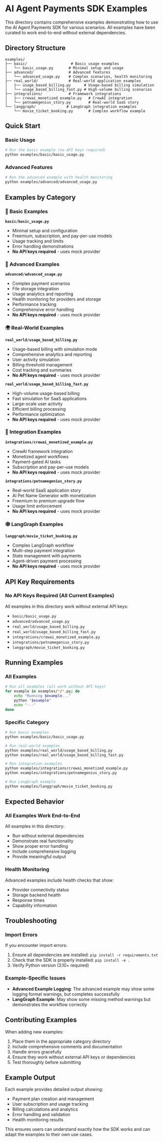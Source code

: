 # AI Agent Payments SDK Examples

This directory contains comprehensive examples demonstrating how to use the AI Agent Payments SDK for various scenarios. All examples have been curated to work end-to-end without external dependencies.

## Directory Structure

```
examples/
├── basic/                    # Basic usage examples
│   └── basic_usage.py       # Minimal setup and usage
├── advanced/                # Advanced features
│   └── advanced_usage.py    # Complex scenarios, health monitoring
├── real_world/              # Real-world application examples
│   ├── usage_based_billing.py      # Usage-based billing simulation
│   └── usage_based_billing_fast.py # High-volume billing scenarios
├── integrations/            # Framework integrations
│   ├── crewai_monetized_example.py   # CrewAI integration
│   └── petnamegenius_story.py        # Real-world SaaS story
└── langgraph/              # LangGraph integration examples
    └── movie_ticket_booking.py       # Complex workflow example
```

## Quick Start

### Basic Usage
```bash
# Run the basic example (no API keys required)
python examples/basic/basic_usage.py
```

### Advanced Features
```bash
# Run the advanced example with health monitoring
python examples/advanced/advanced_usage.py
```

## Examples by Category

### 🚀 Basic Examples

**`basic/basic_usage.py`**
- Minimal setup and configuration
- Freemium, subscription, and pay-per-use models
- Usage tracking and limits
- Error handling demonstrations
- **No API keys required** - uses mock provider

### 🔧 Advanced Examples

**`advanced/advanced_usage.py`**
- Complex payment scenarios
- File storage integration
- Usage analytics and reporting
- Health monitoring for providers and storage
- Performance tracking
- Comprehensive error handling
- **No API keys required** - uses mock provider

### 🌍 Real-World Examples

**`real_world/usage_based_billing.py`**
- Usage-based billing with simulation mode
- Comprehensive analytics and reporting
- User activity simulation
- Billing threshold management
- Cost tracking and summaries
- **No API keys required** - uses mock provider

**`real_world/usage_based_billing_fast.py`**
- High-volume usage-based billing
- Fast simulation for SaaS applications
- Large-scale user activity
- Efficient billing processing
- Performance optimization
- **No API keys required** - uses mock provider

### 🔗 Integration Examples

**`integrations/crewai_monetized_example.py`**
- CrewAI framework integration
- Monetized agent workflows
- Payment-gated AI tasks
- Subscription and pay-per-use models
- **No API keys required** - uses mock provider

**`integrations/petnamegenius_story.py`**
- Real-world SaaS application story
- AI Pet Name Generator with monetization
- Freemium to premium upgrade flow
- Usage limit enforcement
- **No API keys required** - uses mock provider

### 🕸️ LangGraph Examples

**`langgraph/movie_ticket_booking.py`**
- Complex LangGraph workflow
- Multi-step payment integration
- State management with payments
- Agent-driven payment processing
- **No API keys required** - uses mock provider

## API Key Requirements

### No API Keys Required (All Current Examples)
All examples in this directory work without external API keys:
- `basic/basic_usage.py`
- `advanced/advanced_usage.py`
- `real_world/usage_based_billing.py`
- `real_world/usage_based_billing_fast.py`
- `integrations/crewai_monetized_example.py`
- `integrations/petnamegenius_story.py`
- `langgraph/movie_ticket_booking.py`

## Running Examples

### All Examples
```bash
# Run all examples (all work without API keys)
for example in examples/*/*.py; do
    echo "Running $example..."
    python "$example"
    echo "---"
done
```

### Specific Category
```bash
# Run basic examples
python examples/basic/basic_usage.py

# Run real-world examples
python examples/real_world/usage_based_billing.py
python examples/real_world/usage_based_billing_fast.py

# Run integration examples
python examples/integrations/crewai_monetized_example.py
python examples/integrations/petnamegenius_story.py

# Run LangGraph example
python examples/langgraph/movie_ticket_booking.py
```

## Expected Behavior

### All Examples Work End-to-End
All examples in this directory:
- Run without external dependencies
- Demonstrate real functionality
- Show proper error handling
- Include comprehensive logging
- Provide meaningful output

### Health Monitoring
Advanced examples include health checks that show:
- Provider connectivity status
- Storage backend health
- Response times
- Capability information

## Troubleshooting

### Import Errors
If you encounter import errors:
1. Ensure all dependencies are installed: `pip install -r requirements.txt`
2. Check that the SDK is properly installed: `pip install -e .`
3. Verify Python version (3.10+ required)

### Example-Specific Issues
- **Advanced Example Logging**: The advanced example may show some logging format warnings, but completes successfully
- **LangGraph Example**: May show some missing method warnings but demonstrates the workflow correctly

## Contributing Examples

When adding new examples:
1. Place them in the appropriate category directory
2. Include comprehensive comments and documentation
3. Handle errors gracefully
4. Ensure they work without external API keys or dependencies
5. Test thoroughly before submitting

## Example Output

Each example provides detailed output showing:
- Payment plan creation and management
- User subscription and usage tracking
- Billing calculations and analytics
- Error handling and validation
- Health monitoring results

This ensures users can understand exactly how the SDK works and can adapt the examples to their own use cases. 